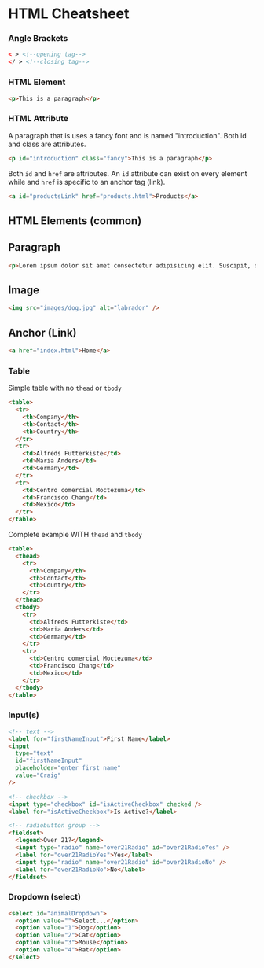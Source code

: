# HTML Cheatsheet

### Angle Brackets

```html
< > <!--opening tag-->
</ > <!--closing tag-->
```

### HTML Element

```html
<p>This is a paragraph</p>
```

### HTML Attribute

A paragraph that is uses a fancy font and is named "introduction".
Both id and class are attributes.

```html
<p id="introduction" class="fancy">This is a paragraph</p>
```

Both `id` and `href` are attributes. An `id` attribute can exist on every element while and `href` is specific to an anchor tag (link).

```html
<a id="productsLink" href="products.html">Products</a>
```

## HTML Elements (common)

## Paragraph

```html
<p>Lorem ipsum dolor sit amet consectetur adipisicing elit. Suscipit, dicta.</p>
```

## Image

```html
<img src="images/dog.jpg" alt="labrador" />
```

## Anchor (Link)

```html
<a href="index.html">Home</a>
```

### Table

Simple table with no `thead` or `tbody`

```html
<table>
  <tr>
    <th>Company</th>
    <th>Contact</th>
    <th>Country</th>
  </tr>
  <tr>
    <td>Alfreds Futterkiste</td>
    <td>Maria Anders</td>
    <td>Germany</td>
  </tr>
  <tr>
    <td>Centro comercial Moctezuma</td>
    <td>Francisco Chang</td>
    <td>Mexico</td>
  </tr>
</table>
```

Complete example WITH `thead` and `tbody`

```html
<table>
  <thead>
    <tr>
      <th>Company</th>
      <th>Contact</th>
      <th>Country</th>
    </tr>
  </thead>
  <tbody>
    <tr>
      <td>Alfreds Futterkiste</td>
      <td>Maria Anders</td>
      <td>Germany</td>
    </tr>
    <tr>
      <td>Centro comercial Moctezuma</td>
      <td>Francisco Chang</td>
      <td>Mexico</td>
    </tr>
  </tbody>
</table>
```

### Input(s)

```html
<!-- text -->
<label for="firstNameInput">First Name</label>
<input
  type="text"
  id="firstNameInput"
  placeholder="enter first name"
  value="Craig"
/>

<!-- checkbox -->
<input type="checkbox" id="isActiveCheckbox" checked />
<label for="isActiveCheckbox">Is Active?</label>

<!-- radiobutton group -->
<fieldset>
  <legend>Over 21?</legend>
  <input type="radio" name="over21Radio" id="over21RadioYes" />
  <label for="over21RadioYes">Yes</label>
  <input type="radio" name="over21Radio" id="over21RadioNo" />
  <label for="over21RadioNo">No</label>
</fieldset>
```

### Dropdown (select)

```html
<select id="animalDropdown">
  <option value="">Select...</option>
  <option value="1">Dog</option>
  <option value="2">Cat</option>
  <option value="3">Mouse</option>
  <option value="4">Rat</option>
</select>
```
